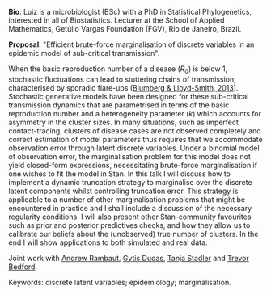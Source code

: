 **Bio**: Luiz is a microbiologist (BSc) with a PhD in Statistical Phylogenetics, interested in all of Biostatistics.
Lecturer at the School of Applied Mathematics, Getúlio Vargas Foundation (FGV), Rio de Janeiro, Brazil.

**Proposal**: "Efficient brute-force marginalisation of discrete variables in an epidemic model of sub-critical transmission".

When the basic reproduction number of a disease ($R_0$) is below 1, stochastic fluctuations can lead to stuttering chains of transmission, characterised by sporadic flare-ups ([Blumberg & Lloyd-Smith, 2013](https://journals.plos.org/ploscompbiol/article?id=10.1371/journal.pcbi.1002993)).
Stochastic generative models have been designed for these sub-critical transmission dynamics that are parametrised in terms of the basic reproduction number and a heterogeneity parameter ($k$) which accounts for asymmetry in the cluster sizes. 
In many situations, such as imperfect contact-tracing, clusters of disease cases are not observed completely and correct estimation of model parameters thus requires that we accommodate observation error through latent discrete variables.
Under a binomial model of observation error, the marginalisation problem for this model does not yield closed-form expressions, necessitating brute-force marginalisation if one wishes to fit the model in Stan.
In this talk I will discuss how to implement a dynamic truncation strategy to marginalise over the discrete latent components whilst controlling truncation error.
This strategy is applicable to a number of other marginalisation problems that might be encountered in practice and I shall include a discussion of the necessary regularity conditions.
I will also present other Stan-community favourites such as prior and posterior predictives checks, and how they allow us to calibrate our beliefs about the (unobserved) true number of clusters.
In the end I will show applications to both simulated and real data.

Joint work with [Andrew Rambaut](http://tree.bio.ed.ac.uk/people/arambaut/), [Gytis Dudas](evogytis.github.io), [Tanja Stadler](https://bsse.ethz.ch/department/people/detail-person.MTYwMzA5.TGlzdC8yNjY5LDEwNjI4NTM0MDk=.html) and [Trevor Bedford](https://bedford.io/team/trevor-bedford/).

Keywords: discrete latent variables; epidemiology; marginalisation.

